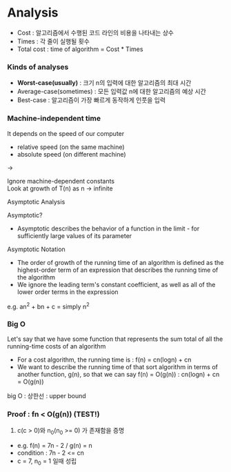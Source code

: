# Analysis

* Cost : 알고리즘에서 수행된 코드 라인의 비용을 나타내는 상수
* Times : 각 줄이 실행될 횟수
* Total cost :  time of algorithm = Cost * Times

### Kinds of analyses

* <b>Worst-case(usually)</b> : 크기 n의 입력에 대한 알고리즘의 최대 시간
* Average-case(sometimes) : 모든 입력값 n에 대한 알고리즘의 예상 시간
* Best-case : 알고리즘이 가장 빠르게 동작하게 인풋을 입력

### Machine-independent time

It depends on the speed of our computer
  * relative speed (on the same machine)
  * absolute speed (on different machine)

->

Ignore machine-dependent constants  
Look at growth of T(n) as n -> infinite

Asymptotic Analysis

Asymptotic?
  * Asymptotic describes the behavior of a function in the limit - for sufficiently large values of its parameter

Asymptotic Notation
* The order of growth of the running time of an algorithm is defined as the highest-order term of an expression that describes the running time of the algorithm
* We ignore the leading term's constant coefficient, as well as all of the lower order terms in the expression

e.g. an<sup>2</sup> + bn + c = simply n<sup>2</sup>

### Big O

Let's say that we have some function that represents the sum total of all the running-time costs of an algorithm

* For a cost algorithm, the running time is : f(n) = cn(logn) + cn
* We want to describe the running time of that sort algorithm in terms of another function, g(n), so that we can say f(n) = O(g(n)) : cn(logn) + cn = O(g(n))

big O : 상한선 : upper bound

### Proof : fn < O(g(n)) (TEST!)

1. c(c > 0)와 n<sub>0</sub>(n<sub>0</sub> >= 0) 가 존재함을 증명
  * e.g. f(n) = 7n - 2 / g(n) = n
  * condition : 7n - 2 <= cn
  * c = 7, n<sub>0</sub> = 1 일때 성립
